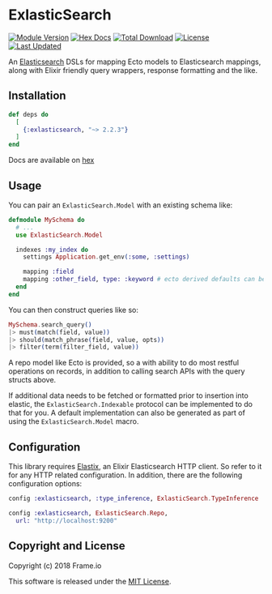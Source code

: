 # ExlasticSearch

[![Module Version](https://img.shields.io/hexpm/v/exlasticsearch.svg)](https://hex.pm/packages/exlasticsearch)
[![Hex Docs](https://img.shields.io/badge/hex-docs-lightgreen.svg)](https://hexdocs.pm/exlasticsearch/)
[![Total Download](https://img.shields.io/hexpm/dt/exlasticsearch.svg)](https://hex.pm/packages/exlasticsearch)
[![License](https://img.shields.io/hexpm/l/exlasticsearch.svg)](https://github.com/Frameio/exlasticsearch/blob/master/LICENSE)
[![Last Updated](https://img.shields.io/github/last-commit/Frameio/exlasticsearch.svg)](https://github.com/Frameio/exlasticsearch/commits/master)

An [Elasticsearch](https://www.elastic.co/elasticsearch/) DSLs for mapping Ecto
models to Elasticsearch mappings, along with Elixir friendly query wrappers,
response formatting and the like.

## Installation

```elixir
def deps do
  [
    {:exlasticsearch, "~> 2.2.3"}
  ]
end
```

Docs are available on [hex](https://hexdocs.pm/exlasticsearch/)

## Usage

You can pair an `ExlasticSearch.Model` with an existing schema like:

```elixir
defmodule MySchema do
  # ...
  use ExlasticSearch.Model

  indexes :my_index do
    settings Application.get_env(:some, :settings)

    mapping :field
    mapping :other_field, type: :keyword # ecto derived defaults can be overridden
  end
end
```

You can then construct queries like so:

```elixir
MySchema.search_query()
|> must(match(field, value))
|> should(match_phrase(field, value, opts))
|> filter(term(filter_field, value))
```

A repo model like Ecto is provided, so a with ability to do most restful operations on records, in
addition to calling search APIs with the query structs above.

If additional data needs to be fetched or formatted prior to insertion into elastic, the `ExlasticSearch.Indexable`
protocol can be implemented to do that for you. A default implementation can also be generated as part of using
the `ExlasticSearch.Model` macro.

## Configuration

This library requires [Elastix](https://hex.pm/packages/elastix), an Elixir Elasticsearch HTTP client. So refer to it for any HTTP related configuration. In addition, there are the following configuration options:

```elixir
config :exlasticsearch, :type_inference, ExlasticSearch.TypeInference

config :exlasticsearch, ExlasticSearch.Repo,
  url: "http://localhost:9200"
```

## Copyright and License

Copyright (c) 2018 Frame.io

This software is released under the [MIT License](./LICENSE.md).
